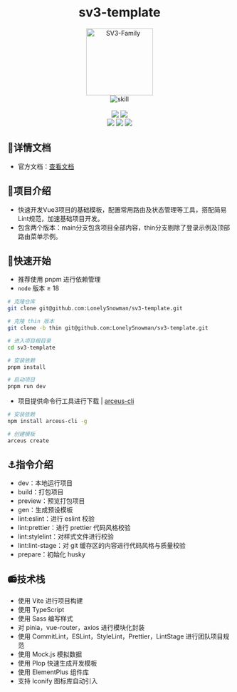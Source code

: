 <div align="center">
    <h1>sv3-template</h1>
</div>
<div align="center">
    <img src="https://sv3-docs.snowhouse.space/logo.png" alt="SV3-Family" width="150px"/>
</div>

<div align="center">
    <img src="https://skillicons.dev/icons?i=vue,vite,ts,scss" alt="skill"/>
</div>
<br>
<div align="center">
 <img
    src="https://img.shields.io/badge/-Pinia-1572B6?logo=vuedotjs&style=flat-square&logoColor=white"
 />
 <img
    src="https://img.shields.io/badge/-ElementPlus-1572B6?logo=vuedotjs&style=flat-square&logoColor=white"
 />
</div>

<div align="center">
 <img
    src="https://img.shields.io/badge/-ESLint-E34F26?logo=eslint&style=flat-square&logoColor=white"
 />
 <img
    src="https://img.shields.io/badge/-Prettier-1572B6?logo=prettier&style=flat-square&logoColor=white"
 />
 <img
    src="https://img.shields.io/badge/-StyleLint-oringe?logo=stylelint&style=flat-square&logoColor=white"
 />
</div>

## 📕详情文档

- 官方文档：[查看文档](https://sv3-docs.snowhouse.space/)

## 📖项目介绍

- 快速开发Vue3项目的基础模板，配置常用路由及状态管理等工具，搭配简易Lint规范，加速基础项目开发。
- 包含两个版本：main分支包含项目全部内容，thin分支剔除了登录示例及顶部路由菜单示例。

## 🚀快速开始

- 推荐使用 pnpm 进行依赖管理
- `node` 版本 ≥ 18

```bash
# 克隆仓库
git clone git@github.com:LonelySnowman/sv3-template.git

# 克隆 thin 版本
git clone -b thin git@github.com:LonelySnowman/sv3-template.git

# 进入项目根目录
cd sv3-template

# 安装依赖
pnpm install

# 启动项目
pnpm run dev
```

- 项目提供命令行工具进行下载 | [arceus-cli](https://github.com/LonelySnowman/arceus-cli)

```bash
# 安装依赖
npm install arceus-cli -g

# 创建模板
arceus create
```

## ⚓指令介绍

-  dev：本地运行项目
-  build：打包项目
-  preview：预览打包项目
-  gen：生成预设模板
-  lint:eslint：进行 eslint 校验
-  lint:prettier：进行 prettier 代码风格校验
-  lint:stylelint：对样式文件进行校验
-  lint:lint-stage：对 git 缓存区的内容进行代码风格与质量校验
-  prepare：初始化 husky

## 📻技术栈

-  使用 Vite 进行项目构建
-  使用 TypeScript
-  使用 Sass 编写样式
-  对 pinia，vue-router，axios 进行模块化封装
-  使用 CommitLint，ESLint，StyleLint，Prettier，LintStage 进行团队项目规范
-  使用 Mock.js 模拟数据
-  使用 Plop 快速生成开发模板
-  使用 ElementPlus 组件库
-  支持 Iconify 图标库自动引入
